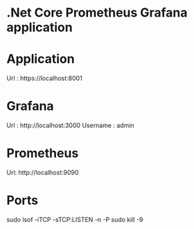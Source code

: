 # .Net Core Prometheus Grafana application

# Application

Url : https://localhost:8001

# Grafana

Url : http://localhost:3000
Username : admin

# Prometheus

Url: http://localhost:9090

# Ports

sudo lsof -iTCP -sTCP:LISTEN -n -P
sudo kill -9 <PID>